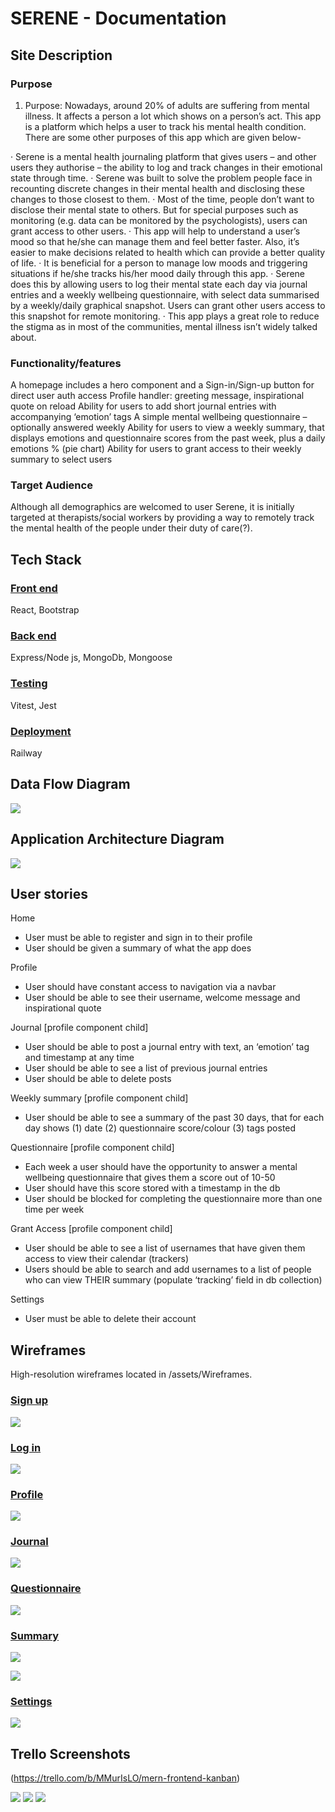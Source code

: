 # SERENE - Documentation 

## Site Description

### Purpose 

 
1. 	Purpose:  Nowadays, around 20% of adults are suffering from mental illness. It affects a person a lot which shows on a person’s act.  This app is a platform which helps a user to track his mental health condition. There are some other purposes of this app which are given below-
 
·  	Serene is a mental health journaling platform that gives users – and other users they authorise – the ability to log and track changes in their emotional state through time.
·  	Serene was built to solve the problem people face in recounting discrete changes in their mental health and disclosing these changes to those closest to them.
·  	Most of the time, people don’t want to disclose their mental state to others. But for special purposes such as monitoring (e.g. data can be monitored by the psychologists), users can grant access to other users.
·  	This app will help to understand a user’s mood so that he/she can manage them and feel better faster. Also, it’s easier to make decisions related to health which can provide a better quality of life.
·  	It is beneficial for a person to manage low moods and triggering situations if he/she tracks his/her mood daily through this app.
·  	Serene does this by allowing users to log their mental state each day via journal entries and a weekly wellbeing questionnaire, with select data summarised by a weekly/daily graphical snapshot. Users can grant other users access to this snapshot for remote monitoring. 
·  	This app plays a great role to reduce the stigma as in most of the communities, mental illness isn’t widely talked about.



### Functionality/features 

A homepage includes a hero component and a Sign-in/Sign-up button for direct user auth access
Profile handler: greeting message, inspirational quote on reload
Ability for users to add short journal entries with accompanying ‘emotion’ tags
A simple mental wellbeing questionnaire – optionally answered weekly 
Ability for users to view a weekly summary, that displays emotions and questionnaire scores from the past week, plus a daily emotions % (pie chart)
Ability for users to grant access to their weekly summary to select users

### Target Audience 

Although all demographics are welcomed to user Serene, it is initially targeted at therapists/social workers by providing a way to remotely track the mental health of the people under their duty of care(?).
  
## Tech Stack 

### <u>Front end</u>

React, Bootstrap

### <u>Back end</u>

Express/Node js, MongoDb, Mongoose 

### <u>Testing</u>

Vitest, Jest

### <u>Deployment</u>

Railway 

## Data Flow Diagram

![](./assets/dataflow.jpeg)

## Application Architecture Diagram
![](./assets/architecture.png)

## User stories 

Home 
- User must be able to register and sign in to their profile 
- User should be given a summary of what the app does 

Profile 
- User should have constant access to navigation via a navbar
- User should be able to see their username, welcome message and inspirational quote

Journal [profile component child]
- User should be able to post a journal entry with text, an ‘emotion’ tag and timestamp at any time
- User should be able to see a list of previous journal entries
- User should be able to delete posts


Weekly summary [profile component child]
- User should be able to see a summary of the past 30 days, that for each day shows (1) date (2) questionnaire score/colour (3) tags posted 

Questionnaire [profile component child]
- Each week a user should have the opportunity to answer a mental wellbeing questionnaire that gives them a score out of 10-50  
- User should have this score stored with a timestamp in the db
- User should be blocked for completing the questionnaire more than one time per week

Grant Access [profile component child]
- User should be able to see a list of usernames that have given them access to view their calendar (trackers) 
- Users should be able to search and add usernames to a list of people who can view THEIR summary (populate ‘tracking’ field in db collection)

Settings 
- User must be able to delete their account


## Wireframes 

High-resolution wireframes located in /assets/Wireframes.

### <u>Sign up</u>

![](/./assets/wireframe%20screen%20comparison/loginwire.png)


### <u>Log in</u>
![](/./assets/wireframe%20screen%20comparison/signupwire.png)

### <u>Profile</u>
![](/./assets/wireframe%20screen%20comparison/homewire.png)

### <u>Journal</u>
![](/./assets/wireframe%20screen%20comparison/journalwire.png)

### <u>Questionnaire</u>
![](/./assets/wireframe%20screen%20comparison/questionairewire.png)

### <u>Summary</u>
![](/./assets/wireframe%20screen%20comparison/summarywire.png)

![](/./assets/wireframe%20screen%20comparison/summarymobile.png)

### <u>Settings</u>
![](/./assets/wireframe%20screen%20comparison/settingswire.png)

## Trello Screenshots 
(https://trello.com/b/MMurIsLO/mern-frontend-kanban)  

![](/./assets/trello2.png)
![](/./assets/trello3.png)
![](/./assets/trello1.png)